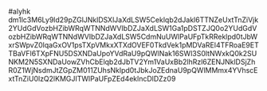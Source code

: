 #alyhk
dm1lc3M6Ly9ld29pZGlJNklDSXlJaXdLSW5Ceklqb2dJakl6TTNZeUxtTnZiVjk2YUdGdVozbHZibWRqWTNNdWVIbDZJaXdLSW1Ga1pDSTZJQ0o2YUdGdVozbHZibWRqWTNNdWVIbDZJaXdLSW5CdmNuUWlPaUFpTkRReklpd0tJbWxrSWpvZ0lqaGxOV1psTXpVMkxXTXdOVEF0TkdVek1pMDVaREl4TFRoaE9ETTBaVFl6TXpFNU5DSXNDaUpoYVdRaU9pQWlNak16SWl3S0ltNWxkQ0k2SUNKM2N5SXNDaUowZVhCbElqb2dJbTV2Ym1VaUxBb2lhRzl6ZENJNklDSjZhR0Z1WjNsdmJtZGpZM011ZUhsNklpd0tJbkJoZEdnaU9pQWlMMmx4YVhscExtTnZiU0lzQ2lKMGJITWlPaUFpZEd4eklncDlDZz09
